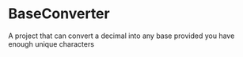 # BaseConverter
A project that can convert a decimal into any base provided you have enough unique characters

